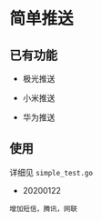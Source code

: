 # 简单推送

## 已有功能

- 极光推送

- 小米推送

- 华为推送

## 使用

详细见 `simple_test.go`

- 20200122

```text
增加短信，腾讯，网联
```